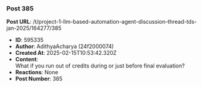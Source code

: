 ### Post 385
**Post URL**: /t/project-1-llm-based-automation-agent-discussion-thread-tds-jan-2025/164277/385
- **ID**: 595335
- **Author**: AdithyaAcharya  (24f2000074)
- **Created At**: 2025-02-15T10:53:42.320Z
- **Content**:  
  What if you run out of credits during or just before final evaluation?
- **Reactions**: None
- **Post Number**: 385

